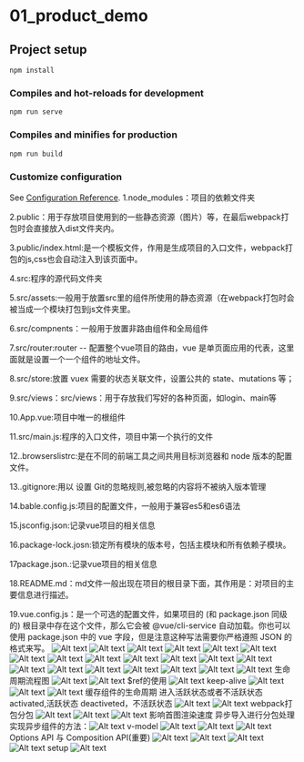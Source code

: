 # 01_product_demo

## Project setup
```
npm install
```

### Compiles and hot-reloads for development
```
npm run serve
```

### Compiles and minifies for production
```
npm run build
```

### Customize configuration
See [Configuration Reference](https://cli.vuejs.org/config/).
1.node_modules：项目的依赖文件夹

2.public：用于存放项目使用到的一些静态资源（图片）等，在最后webpack打包时会直接放入dist文件夹内。

3.public/index.html:是一个模板文件，作用是生成项目的入口文件，webpack打包的js,css也会自动注入到该页面中。

4.src:程序的源代码文件夹

5.src/assets:一般用于放置src里的组件所使用的静态资源（在webpack打包时会被当成一个模块打包到js文件夹里。

6.src/compnents：一般用于放置非路由组件和全局组件

7.src/router:router -- 配置整个vue项目的路由，vue 是单页面应用的代表，这里面就是设置一个一个组件的地址文件。

8.src/store:放置 vuex 需要的状态关联文件，设置公共的 state、mutations 等；

9.src/views：src/views：用于存放我们写好的各种页面，如login、main等

10.App.vue:项目中唯一的根组件

11.src/main.js:程序的入口文件，项目中第一个执行的文件

12..browserslistrc:是在不同的前端工具之间共用目标浏览器和 node 版本的配置文件。

13..gitignore:用以 设置 Git的忽略规则,被忽略的内容将不被纳入版本管理

14.bable.config.js:项目的配置文件，一般用于兼容es5和es6语法

15.jsconfig.json:记录vue项目的相关信息

16.package-lock.josn:锁定所有模块的版本号，包括主模块和所有依赖子模块。

17package.json.:记录vue项目的相关信息

18.README.md：md文件一般出现在项目的根目录下面，其作用是：对项目的主要信息进行描述。

19.vue.config.js：是一个可选的配置文件，如果项目的 (和 package.json 同级的) 根目录中存在这个文件，那么它会被 @vue/cli-service 自动加载。你也可以使用 package.json 中的 vue 字段，但是注意这种写法需要你严格遵照 JSON 的格式来写。
![Alt text](image.png)
![Alt text](image-1.png)
![Alt text](image-2.png)
![Alt text](image-3.png)
![Alt text](image-4.png)
![Alt text](image-5.png)
![Alt text](image-6.png)
![Alt text](image-7.png)
![Alt text](image-8.png)
![Alt text](image-9.png)
![Alt text](image-10.png)
![Alt text](image-11.png)
![Alt text](image-12.png)
![Alt text](image-13.png)
![Alt text](image-14.png)
![Alt text](image-15.png)
![Alt text](image-16.png)
![Alt text](image-17.png)
![Alt text](image-18.png)
![Alt text](image-19.png)
生命周期流程图
![Alt text](image-21.png)
![Alt text](image-20.png)
$ref的使用
![Alt text](image-22.png)
keep-alive
![Alt text](image-23.png)
![Alt text](image-24.png)
![Alt text](image-25.png)
缓存组件的生命周期
进入活跃状态或者不活跃状态
activated,活跃状态
deactiveted，不活跃状态
![Alt text](image-26.png)
![Alt text](image-27.png)
webpack打包分包
![Alt text](image-28.png)
![Alt text](image-29.png)
![Alt text](image-30.png)
影响首图渲染速度
异步导入进行分包处理
实现异步组件的方法：![Alt text](image-31.png)
v-model
![Alt text](image-32.png)
![Alt text](image-33.png)
![Alt text](image-34.png)
Options API 与 Composition API(重要)
![Alt text](image-35.png)
![Alt text](image-36.png)
![Alt text](image-37.png)
![Alt text](image-38.png)
setup
![Alt text](image-39.png)